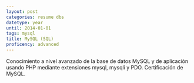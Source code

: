 ```yaml
---
layout: post
categories: resume dbs
datetype: year
until: 2014-01-01
tags: mysql
title: MySQL (SQL)
proficency: advanced
---
```


Conocimiento a nivel avanzado de la base de datos MySQL
y de aplicación usando PHP mediante extensiones mysql, mysqli y PDO.
Certificación de MySQL.
